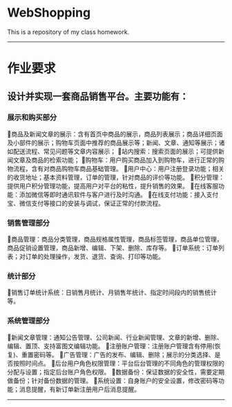 # WebShopping
This is a repository of my class homework.

***
# 作业要求
## 设计并实现一套商品销售平台。主要功能有：
### 展示和购买部分
商品及新闻文章的展示：含有首页中商品的展示，商品列表展示；商品详细页面及小部件的展示；购物车页面中推荐的商品展示等；新闻、文章、通知等展示；诸如配送流程、常见问题等文章内容展示；
站内搜索：搜索页面的展示；可提供新闻文章及商品的检索功能；
购物车：用户购买商品加入到购物车，进行正常的购物流程，含有对商品购物车商品基础管理。
用户中心：用户注册登录功能；相关的收货地址；基本资料管理，订单的管理，针对商品的评价等功能。
积分管理：提供用户积分管理功能，提高用户对平台的粘性，提升销售的效果。
在线客服功能：添加微信等即时通讯软件与客户进行及时沟通。
在线支付功能：接入支付宝、微信支付等接口的安装与调试，保证正常的付款流程。
### 销售管理部分
商品管理：商品分类管理，商品规格属性管理，商品标签管理，商品单位管理， 商品促销设置管理，商品新增、编辑、下架、删除、库存等。
订单系统：订单列表；对订单的处理操作，发货、退货、查询、打印等功能。
### 统计部分
销售订单统计系统：日销售月统计、月销售年统计、指定时间段内的销售统计等。
### 系统管理部分
新闻文章管理：通知公告管理、公司新闻、行业新闻管理、文章的新增、删除、编辑、置顶、支持富图文编辑功能。
注册账户管理：注册账户管理含有停用(恢复)、重置密码等。
广告管理：广告的发布、编辑、删除；展示的分类选择、是否按照时间点。
后台用户角色权限管理：平台后台管理的不同角色的管理权限的分配与设置；指定后台账户角色权限。
数据备份：保证数据的安全性，需要定期做备份；针对备份数据的管理。
系统设置：自身账户的安全设置，修改密码等功能；消息提醒，有新订单新注册用户后消息提醒。
***